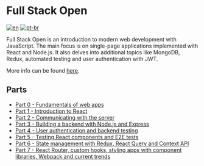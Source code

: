 # Full Stack Open

[![en](https://img.shields.io/badge/lang-en-red.svg)](https://github.com/douglasdotv/fullstackopen/blob/main/README.md)
[![pt-br](https://img.shields.io/badge/lang-pt--br-green.svg)](https://github.com/douglasdotv/fullstackopen/blob/main/README.pt-br.md)

Full Stack Open is an introduction to modern web development with JavaScript. The main focus is on single-page applications implemented with React and Node.js. It also delves into additional topics like MongoDB, Redux, automated testing and user authentication with JWT.

More info can be found [here](https://fullstackopen.com/en/).

## Parts

- [Part 0 - Fundamentals of web apps](./part0)
- [Part 1 - Introduction to React](./part1)
- [Part 2 - Communicating with the server](./part2)
- [Part 3 - Building a backend with Node.js and Express](./part3)
- [Part 4 - User authentication and backend testing](./part4)
- [Part 5 - Testing React components and E2E tests](./part5)
- [Part 6 - State management with Redux, React Query and Context API](./part6)
- [Part 7 - React Router, custom hooks, styling apps with component libraries, Webpack and current trends](./part7)
